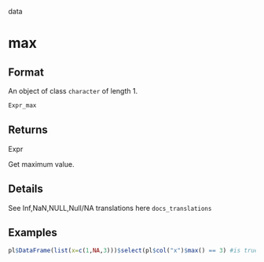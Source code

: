 data

# max

## Format

An object of class `character` of length 1.

```r
Expr_max
```

## Returns

Expr

Get maximum value.

## Details

See Inf,NaN,NULL,Null/NA translations here `docs_translations`

## Examples

```r
pl$DataFrame(list(x=c(1,NA,3)))$select(pl$col("x")$max() == 3) #is true
```